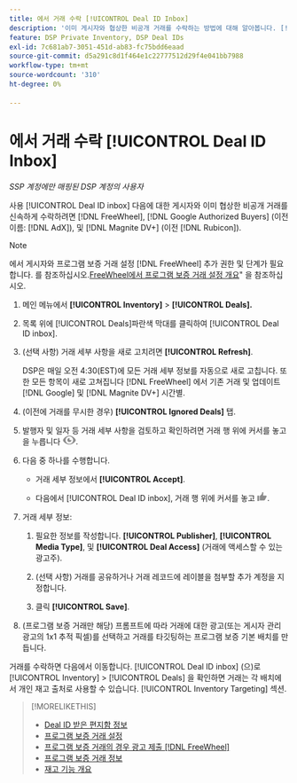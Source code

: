 ```yaml
---
title: 에서 거래 수락 [!UICONTROL Deal ID Inbox]
description: '이미 게시자와 협상한 비공개 거래를 수락하는 방법에 대해 알아봅니다. [!DNL FreeWheel], [!DNL Google Authorized Buyers] (이전 이름: [!DNL AdX]), and [!DNL Magnite DV+] (이전 [!DNL Rubicon]) Deal ID Inbox 사용.'
feature: DSP Private Inventory, DSP Deal IDs
exl-id: 7c681ab7-3051-451d-ab83-fc75bdd6eaad
source-git-commit: d5a291c8d1f464e1c22777512d29f4e041bb7988
workflow-type: tm+mt
source-wordcount: '310'
ht-degree: 0%

---
```


# 에서 거래 수락 [!UICONTROL Deal ID Inbox]

*SSP 계정에만 매핑된 DSP 계정의 사용자*

사용 [!UICONTROL Deal ID inbox] 다음에 대한 게시자와 이미 협상한 비공개 거래를 신속하게 수락하려면 [!DNL FreeWheel], [!DNL Google Authorized Buyers] (이전 이름: [!DNL AdX]), 및 [!DNL Magnite DV+] (이전 [!DNL Rubicon]).

>[!NOTE]
>
>에서 게시자와 프로그램 보증 거래 설정 [!DNL FreeWheel] 추가 권한 및 단계가 필요합니다. 를 참조하십시오.[FreeWheel에서 프로그램 보증 거래 설정 개요](freewheel-overview.md)&quot; 을 참조하십시오.

1. 메인 메뉴에서 **[!UICONTROL Inventory]** > **[!UICONTROL Deals].**

1. 목록 위에 [!UICONTROL Deals]파란색 막대를 클릭하여 [!UICONTROL Deal ID inbox].

1. (선택 사항) 거래 세부 사항을 새로 고치려면 **[!UICONTROL Refresh]**.

   DSP은 매일 오전 4:30(EST)에 모든 거래 세부 정보를 자동으로 새로 고칩니다. 또한 모든 항목이 새로 고쳐집니다 [!DNL FreeWheel] 에서 기존 거래 및 업데이트 [!DNL Google] 및 [!DNL Magnite DV+] 시간별.

1. (이전에 거래를 무시한 경우) **[!UICONTROL Ignored Deals]** 탭.

1. 발행자 및 일자 등 거래 세부 사항을 검토하고 확인하려면 거래 행 위에 커서를 놓고 을 누릅니다 ![리뷰](/help/dsp/assets/review.png).

1. 다음 중 하나를 수행합니다.

   * 거래 세부 정보에서 **[!UICONTROL Accept]**.

   * 다음에서 [!UICONTROL Deal ID inbox], 거래 행 위에 커서를 놓고 ![Accept](/help/dsp/assets/accept.png).

1. 거래 세부 정보:
   1. 필요한 정보를 작성합니다. **[!UICONTROL Publisher]**, **[!UICONTROL Media Type]**, 및 **[!UICONTROL Deal Access]** (거래에 액세스할 수 있는 광고주).
   1. (선택 사항) 거래를 공유하거나 거래 레코드에 레이블을 첨부할 추가 계정을 지정합니다.

   1. 클릭 **[!UICONTROL Save]**.

1. (프로그램 보증 거래만 해당) 프롬프트에 따라 거래에 대한 광고(또는 게시자 관리 광고의 1x1 추적 픽셀)를 선택하고 거래를 타깃팅하는 프로그램 보증 기본 배치를 만듭니다.

거래를 수락하면 다음에서 이동합니다. [!UICONTROL Deal ID inbox] (으)로 [!UICONTROL Inventory] > [!UICONTROL Deals] 을 확인하면 거래는 각 배치에서 개인 재고 출처로 사용할 수 있습니다. [!UICONTROL Inventory Targeting] 섹션.

>[!MORELIKETHIS]
>
>* [Deal ID 받은 편지함 정보](deal-id-inbox-about.md)
>* [프로그램 보증 거래 설정](programmatic-guaranteed-set-up.md)
>* [프로그램 보증 거래의 경우 광고 제출 [!DNL FreeWheel]](freewheel-submit.md)
>* [프로그램 보증 거래 정보](programmatic-guaranteed-about.md)
>* [재고 기능 개요](inventory-overview.md)
